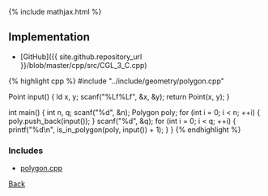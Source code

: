 {% include mathjax.html %}



## Implementation

- [GitHub]({{ site.github.repository_url }}/blob/master/cpp/src/CGL_3_C.cpp)

{% highlight cpp %}
#include "../include/geometry/polygon.cpp"

Point input() {
  ld x, y;
  scanf("%Lf%Lf", &x, &y);
  return Point(x, y);
}

int main() {
  int n, q;
  scanf("%d", &n);
  Polygon poly;
  for (int i = 0; i < n; ++i) {
    poly.push_back(input());
  }
  scanf("%d", &q);
  for (int i = 0; i < q; ++i) {
    printf("%d\n", is_in_polygon(poly, input()) + 1);
  }
}
{% endhighlight %}

### Includes

- [polygon.cpp](../include/geometry/polygon)

[Back](..)
